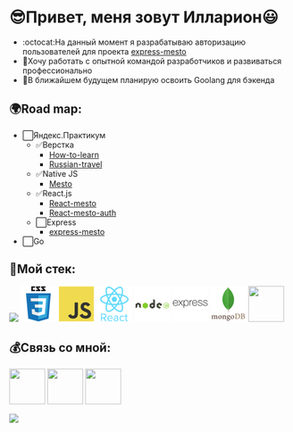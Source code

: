 # :sunglasses:Привет, меня зовут Илларион:smiley:

* :octocat:На данный момент я разрабатываю авторизацию пользователей для проекта [express-mesto](https://github.com/IllarionCorp/express-mesto)
* :dancers:Хочу работать с опытной командой разработчиков и развиваться профессионально
* :saxophone:В ближайшем будущем планирую освоить Goolang для бэкенда

## :earth_africa:Road map:
* :white_large_square:Яндекс.Практикум
    * :white_check_mark:Верстка
        * [How-to-learn](https://github.com/IllarionCorp/how-to-learn/settings)
        * [Russian-travel](https://github.com/IllarionCorp/russian-travel)
    * :white_check_mark:Native JS
        * [Mesto](https://github.com/IllarionCorp/mesto)
    * :white_check_mark:React.js
        * [React-mesto](https://github.com/IllarionCorp/mesto-react)
        * [React-mesto-auth](https://github.com/IllarionCorp/react-mesto-auth)
    * :white_large_square:Express
        * [express-mesto](https://github.com/IllarionCorp/express-mesto)
* :white_large_square:Go

## :telescope:Мой стек:
![](https://www.w3.org/html/logo/downloads/HTML5_Logo_64.png) <img src="https://raw.githubusercontent.com/devicons/devicon/master/icons/css3/css3-original-wordmark.svg" width="64" height="64" /> <img src="https://raw.githubusercontent.com/devicons/devicon/master/icons/javascript/javascript-original.svg" width="64" height="64" /> <img src="https://raw.githubusercontent.com/devicons/devicon/master/icons/react/react-original-wordmark.svg" width="64" height="64" /> <img src="https://raw.githubusercontent.com/devicons/devicon/master/icons/nodejs/nodejs-original-wordmark.svg" width="64" height="64" /> <img src="https://raw.githubusercontent.com/devicons/devicon/master/icons/express/express-original-wordmark.svg" width="64" height="64" /> <img src="https://raw.githubusercontent.com/devicons/devicon/master/icons/mongodb/mongodb-original-wordmark.svg" width="64" height="64" />
<img src="https://upload.wikimedia.org/wikipedia/commons/e/e0/Git-logo.svg" width="64" height="64" />

## :moneybag:Связь со мной:
[<img src="https://uc27d7c0f35fd1a1f9144aa404d6.previews.dropboxusercontent.com/p/thumb/ABaXqWOb4QYdPvFyOq6yqQIHHU0v52jMa8wTYPQPwUeVBqc-l0XsMpQnaQC1pPkZFk2DjV28R7ALjegyqPAHZAgG3ktnQ3TLMjYGQo_9AbCeA4JZQYJ5YO-pNKr1mRMETAHH0Tzj6dqWdb9Q4oGnuDfIRcF1pe8tKiMVphu_l2ToQCGkfAIb23i9CkrtEJ2c_P3g2Ve0qLm66HtILjvR1wHYyFIoazO8m3fpuFOzf8TogNt_c_T2QcU87QjJWpFU1kw1dGp545Ktbys7QMbgwJKpCJvBbbyKjIT_maabov4qMK18sYBxp1X4VkAJCvdPvV0moxbAaavFjGAcd337p2v5Rvf6TTJzDN-mjg5KJn5xKTK6yXSKU-6EWiqqcMTf-cU/p.png" width="64" height="64" />](https://vk.com/warchikt) [<img src="https://upload.wikimedia.org/wikipedia/commons/8/82/Telegram_logo.svg" width="64" height="64" />](https://t.me/IllarionCorp) [<img src="https://upload.wikimedia.org/wikipedia/commons/7/79/HeadHunter_logo.png" width="64" height="64" />](https://hh.ru/resume/2f7a0ee7ff09931e1c0039ed1f364d3247676e)




<a href="https://github.com/IllarionCorp">
   <img align-item="center" src="https://github-readme-stats.vercel.app/api?username=IllarionCorp" />
</a>

<!--
**IllarionCorp/IllarionCorp** is a ✨ _special_ ✨ repository because its `README.md` (this file) appears on your GitHub profile.

Here are some ideas to get you started:

- 🔭 I’m currently working on ...
- 🌱 I’m currently learning ...
- 👯 I’m looking to collaborate on ...
- 🤔 I’m looking for help with ...
- 💬 Ask me about ...
- 📫 How to reach me: ...
- 😄 Pronouns: ...
- ⚡ Fun fact: ...
-->
